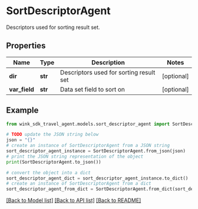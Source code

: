 # SortDescriptorAgent

Descriptors used for sorting result set.

## Properties

Name | Type | Description | Notes
------------ | ------------- | ------------- | -------------
**dir** | **str** | Descriptors used for sorting result set | [optional] 
**var_field** | **str** | Data set field to sort on | [optional] 

## Example

```python
from wink_sdk_travel_agent.models.sort_descriptor_agent import SortDescriptorAgent

# TODO update the JSON string below
json = "{}"
# create an instance of SortDescriptorAgent from a JSON string
sort_descriptor_agent_instance = SortDescriptorAgent.from_json(json)
# print the JSON string representation of the object
print(SortDescriptorAgent.to_json())

# convert the object into a dict
sort_descriptor_agent_dict = sort_descriptor_agent_instance.to_dict()
# create an instance of SortDescriptorAgent from a dict
sort_descriptor_agent_from_dict = SortDescriptorAgent.from_dict(sort_descriptor_agent_dict)
```
[[Back to Model list]](../README.md#documentation-for-models) [[Back to API list]](../README.md#documentation-for-api-endpoints) [[Back to README]](../README.md)


